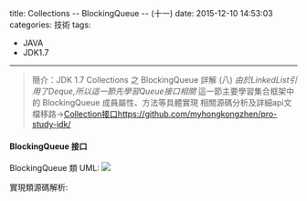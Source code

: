 title: Collections -- BlockingQueue -- (十一)
date: 2015-12-10 14:53:03
categories: 技術
tags: 
- JAVA
- JDK1.7
---
> 簡介：JDK 1.7 Collections 之 BlockingQueue 詳解 (八) 
> _由於LinkedList引用了Deque,所以這一節先學習Queue接口相關_
> 這一節主要學習集合框架中的 BlockingQueue 成員屬性、方法等具體實現
> 相關源碼分析及詳細api文檔移路→[Collection接口https://github.com/myhongkongzhen/pro-study-jdk/](https://github.com/myhongkongzhen/pro-study-jdk/tree/master/src/main/java/z/z/w/jdk/collections)

<!--more-->  

#### BlockingQueue 接口
BlockingQueue 類 UML:
<img src="/images/Collections/Collection-BlockingQueue.png"  />

實現類源碼解析:
